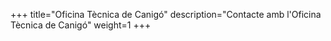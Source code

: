 +++
title="Oficina Tècnica de Canigó"
description="Contacte amb l'Oficina Tècnica de Canigó"
weight=1
+++